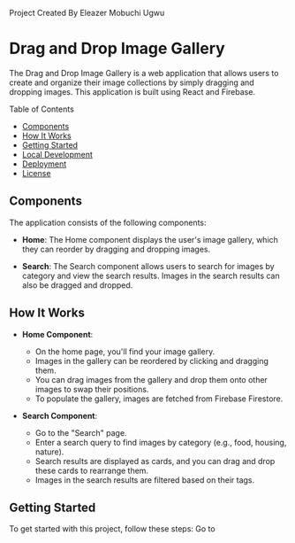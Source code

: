 Project Created By Eleazer Mobuchi Ugwu

# Drag and Drop Image Gallery

The Drag and Drop Image Gallery is a web application that allows users to create and organize their image collections by simply dragging and dropping images. This application is built using React and Firebase.

  Table of Contents
- [Components](#components)
- [How It Works](#how-it-works)
- [Getting Started](#getting-started)
- [Local Development](#local-development)
- [Deployment](#deployment)
- [License](#license)

## Components

The application consists of the following components:

- **Home**: The Home component displays the user's image gallery, which they can reorder by dragging and dropping images.

- **Search**: The Search component allows users to search for images by category and view the search results. Images in the search results can also be dragged and dropped.

## How It Works

- **Home Component**:
  - On the home page, you'll find your image gallery.
  - Images in the gallery can be reordered by clicking and dragging them.
  - You can drag images from the gallery and drop them onto other images to swap their positions.
  - To populate the gallery, images are fetched from Firebase Firestore.
  
- **Search Component**:
  - Go to the "Search" page.
  - Enter a search query to find images by category (e.g., food, housing, nature).
  - Search results are displayed as cards, and you can drag and drop these cards to rearrange them.
  - Images in the search results are filtered based on their tags.
  
## Getting Started

To get started with this project, follow these steps:
Go to 
